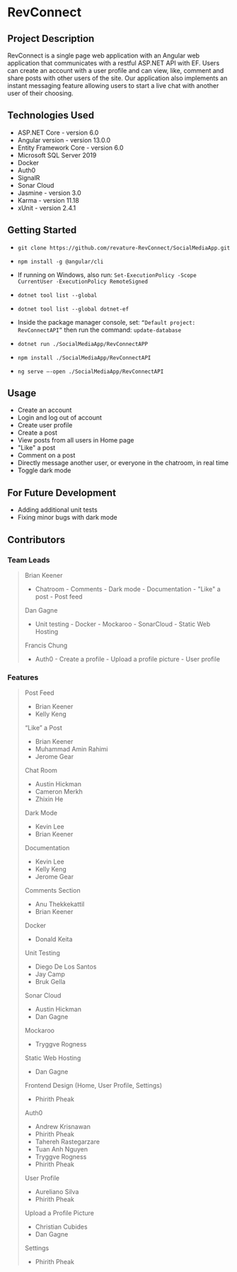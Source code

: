 # RevConnect

## Project Description

RevConnect is a single page web application with an Angular web application that communicates with a restful ASP.NET API with EF. Users can create an account with a user profile and can view, like, comment and share posts with other users of the site. Our application also implements an instant messaging feature allowing users to start a live chat with another user of their choosing.

## Technologies Used

* ASP.NET Core - version 6.0                        
* Angular version - version 13.0.0                 
* Entity Framework Core - version 6.0
* Microsoft SQL Server 2019
* Docker
* Auth0
* SignalR                                  	
* Sonar Cloud
* Jasmine - version 3.0
* Karma - version 11.18
* xUnit - version 2.4.1

## Getting Started

- `git clone https://github.com/revature-RevConnect/SocialMediaApp.git`
- `npm install -g @angular/cli`
- If running on Windows, also run: `Set-ExecutionPolicy -Scope CurrentUser -ExecutionPolicy RemoteSigned`
- `dotnet tool list --global`
- `dotnet tool list --global dotnet-ef`

- Inside the package manager console, set: 
 `“Default project: RevConnectAPI”`
  then run the command: `update-database`

- `dotnet run ./SocialMediaApp/RevConnectAPP`
- `npm install ./SocialMediaApp/RevConnectAPI`
- `ng serve –-open ./SocialMediaApp/RevConnectAPI`


## Usage
- Create an account 
- Login and log out of account
- Create user profile
- Create a post 
- View posts from all users in Home page
- "Like" a post
- Comment on a post
- Directly message another user, or everyone in the chatroom, in real time 
- Toggle dark mode


## For Future Development
* Adding additional unit tests
* Fixing minor bugs with dark mode

## Contributors

### Team Leads

>  Brian Keener  
>   - Chatroom
    - Comments
    - Dark mode 
    - Documentation 
    - "Like" a post 
    - Post feed
>
> Dan Gagne
>  -  Unit testing
    - Docker
    - Mockaroo
    - SonarCloud
    - Static Web Hosting
>    
> Francis Chung
>  -  Auth0
    - Create a profile
    - Upload a profile picture
    - User profile

### Features

> Post Feed
> - Brian Keener  
> - Kelly Keng
>
> “Like” a Post
> - Brian Keener  
> - Muhammad Amin Rahimi  
> - Jerome Gear  
>
> Chat Room
> - Austin Hickman  
> - Cameron Merkh     
> - Zhixin He  
>
> Dark Mode
> - Kevin Lee  
> - Brian Keener  
>
> Documentation
> - Kevin Lee  
> - Kelly Keng  
> - Jerome Gear  
>
> Comments Section 
> - Anu Thekkekattil  
> - Brian Keener  
>
> Docker 
> - Donald Keita  
> 
> Unit Testing
> - Diego De Los Santos  
> - Jay Camp    
> - Bruk Gella    
>
> Sonar Cloud 
> - Austin Hickman
> - Dan Gagne
>
> Mockaroo 
> - Tryggve Rogness
>
> Static Web Hosting
> - Dan Gagne
>
> Frontend Design (Home, User Profile, Settings)
> - Phirith Pheak
> 
> Auth0
> - Andrew Krisnawan
> - Phirith Pheak
> - Tahereh Rastegarzare
> - Tuan Anh Nguyen
> - Tryggve Rogness
> - Phirith Pheak
> 
> User Profile
> - Aureliano Silva
> - Phirith Pheak
>
> Upload a Profile Picture
> - Christian Cubides
> - Dan Gagne
>
> Settings 
> - Phirith Pheak




